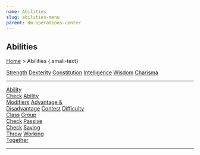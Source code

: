 ```yaml
---
name: Abilities
slug: abilities-menu
parent: dm-operations-center
---
```


## Abilities
[Home](dm-operations-center) > Abilities {.small-text}

<div class="menu-container">
    <a href="strength">Strength</a>
    <a href="dexterity">Dexterity</a>
    <a href="constitution">Constitution</a>
    <a href="intelligence">Intelligence</a>
    <a href="wisdom">Wisdom</a>
    <a href="charisma">Charisma</a>
</div>
<hr/>
<div class="menu-container">
    <a href="ability-check">Ability<br/> Check</a>
    <a href="ability-modifier">Ability<br/> Modifiers</a>
    <a href="advantage-and-disadvantage">Advantage &<br/> Disadvantage</a>
    <a href="contest">Contest</a>
    <a href="difficulty-class">Difficulty<br/> Class</a>
    <a href="group-check">Group<br/> Check</a>
    <a href="passive-check">Passive<br/> Check</a>
    <a href="saving-throw">Saving<br/> Throw</a>
    <a href="working-together">Working<br/> Together</a>
</div>
<hr/>
